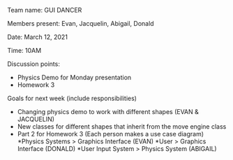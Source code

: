 Team name: GUI DANCER

Members present: Evan, Jacquelin, Abigail, Donald

Date: March 12, 2021

Time: 10AM

Discussion points:

* Physics Demo for Monday presentation
* Homework 3 

Goals for next week (include responsibilities)

* Changing physics demo to work with different shapes (EVAN & JACQUELIN)
 * New classes for different shapes that inherit from the move engine class
* Part 2 for Homework 3 (Each person makes a use case diagram) 
    *Physics Systems > Graphics Interface (EVAN)
    *User > Graphics Interface (DONALD)
    *User Input System > Physics System (ABIGAIL)
